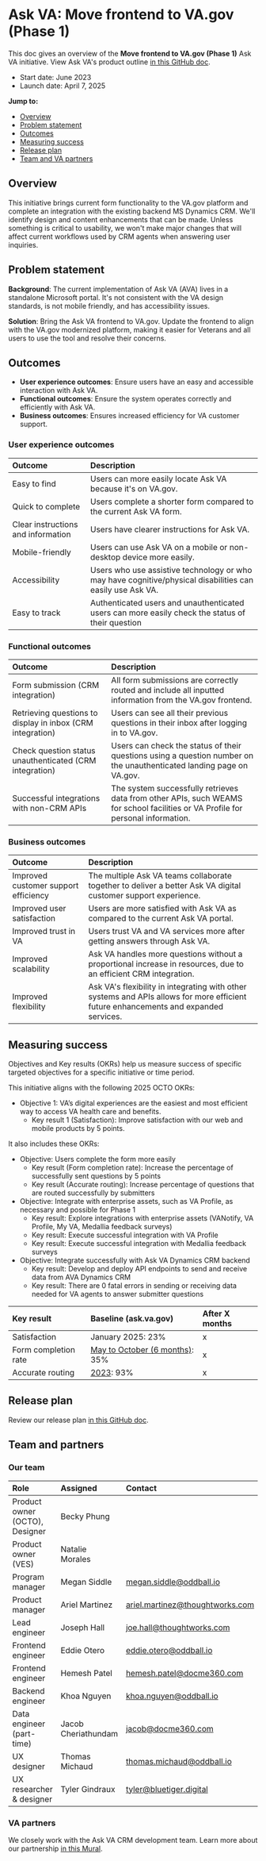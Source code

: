 # Ask VA: Move frontend to VA.gov (Phase 1)	
This doc gives an overview of the **Move frontend to VA.gov (Phase 1)** Ask VA initiative. View Ask VA's product outline [in this GitHub doc](https://github.com/department-of-veterans-affairs/va.gov-team/blob/master/products/ask-va/product/Product%20outline.md).

- Start date: June 2023
- Launch date: April 7, 2025

**Jump to:**
- [Overview](#overview)
- [Problem statement](#problem-statement)
- [Outcomes](#Outcomes)
- [Measuring success](#measuring-success)
- [Release plan](#release-plan)
- [Team and VA partners](#team-and-va-partners)

## Overview
This initiative brings current form functionality to the VA.gov platform and complete an integration with the existing backend MS Dynamics CRM. We'll identify design and content enhancements that can be made. Unless something is critical to usability, we won't make major changes that will affect current workflows used by CRM agents when answering user inquiries.

## Problem statement
**Background**: The current implementation of Ask VA (AVA) lives in a standalone Microsoft portal. It's not consistent with the VA design standards, is not mobile friendly, and has accessibility issues.  

**Solution**: Bring the Ask VA frontend to VA.gov. Update the frontend to align with the VA.gov modernized platform, making it easier for Veterans and all users to use the tool and resolve their concerns. 

## Outcomes
- **User experience outcomes**: Ensure users have an easy and accessible interaction with Ask VA.
- **Functional outcomes**: Ensure the system operates correctly and efficiently with Ask VA.
- **Business outcomes**: Ensures increased efficiency for VA customer support. 

### User experience outcomes
|Outcome|Description|
|:---|:---|
|Easy to find|Users can more easily locate Ask VA because it's on VA.gov.|
|Quick to complete|Users complete a shorter form compared to the current Ask VA form.|
|Clear instructions and information|Users have clearer instructions for Ask VA.|
|Mobile-friendly|Users can use Ask VA on a mobile or non-desktop device more easily.|
|Accessibility|Users who use assistive technology or who may have cognitive/physical disabilities can easily use Ask VA.|
|Easy to track|Authenticated users and unauthenticated users can more easily check the status of their question|

### Functional outcomes
|Outcome|Description|
|:---|:---|
|Form submission (CRM integration)|All form submissions are correctly routed and include all inputted information from the VA.gov frontend.|
|Retrieving questions to display in inbox (CRM integration)|Users can see all their previous questions in their inbox after logging in to VA.gov.|
|Check question status unauthenticated (CRM integration)|Users can check the status of their questions using a question number on the unauthenticated landing page on VA.gov.|
|Successful integrations with non-CRM APIs|The system successfully retrieves data from other APIs, such WEAMS for school facilities or VA Profile for personal information.|

### Business outcomes
|Outcome|Description|
|:---|:---|
|Improved customer support efficiency|The multiple Ask VA teams collaborate together to deliver a better Ask VA digital customer support experience.|
|Improved user satisfaction|Users are more satisfied with Ask VA as compared to the current Ask VA portal.|
|Improved trust in VA|Users trust VA and VA services more after getting answers through Ask VA.|
|Improved scalability|Ask VA handles more questions without a proportional increase in resources, due to an efficient CRM integration.|
|Improved flexibility|Ask VA's flexibility in integrating with other systems and APIs allows for more efficient future enhancements and expanded services.|

## Measuring success
Objectives and Key results (OKRs) help us measure success of specific targeted objectives for a specific initiative or time period. 

This initiative aligns with the following 2025 OCTO OKRs: 
- Objective 1: VA’s digital experiences are the easiest and most efficient way to access VA health care and benefits.
   - Key result 1 (Satisfaction): Improve satisfaction with our web and mobile products by 5 points.

It also includes these OKRs: 
- Objective: Users complete the form more easily
   - Key result (Form completion rate): Increase the percentage of successfully sent questions by 5 points
   - Key result (Accurate routing): Increase percentage of questions that are routed successfully by submitters
- Objective: Integrate with enterprise assets, such as VA Profile, as necessary and possible for Phase 1
   - Key result: Explore integrations with enterprise assets (VANotify, VA Profile, My VA, Medallia feedback surveys)
   - Key result: Execute successful integration with VA Profile
   - Key result: Execute successful integration with Medallia feedback surveys
- Objective: Integrate successfully with Ask VA Dynamics CRM backend
   - Key result: Develop and deploy API endpoints to send and receive data from AVA Dynamics CRM
   - Key result: There are 0 fatal errors in sending or receiving data needed for VA agents to answer submitter questions
	
|Key result|Baseline (ask.va.gov)|After X months|
|:---|:---|:---|
|Satisfaction|January 2025: 23%|x|
|Form completion rate|[May to October (6 months)](https://dvagov.sharepoint.com/:x:/s/AskVA/EZEzfaI8u3lJvPx3il1VOFIBEHvGZXQmDr7aZrCwQMeZyg?e=absywx): 35%|x|
|Accurate routing|[2023](https://github.com/department-of-veterans-affairs/va.gov-team/blob/master/products/ask-va/product/Determining%20Ask%20VA%20queue%20from%20question%20text.md#submitter-problem-statement-misrouting-and-form-burden): 93%|x|

## Release plan
Review our release plan [in this GitHub doc](https://github.com/department-of-veterans-affairs/va.gov-team/blob/master/products/ask-va/engineering/release-plan.md).

## Team and partners
### Our team
|Role|Assigned|Contact|
|:---|:---|:---|
|Product owner (OCTO), Designer|Becky Phung||
|Product owner (VES)|Natalie Morales||
|Program manager|Megan Siddle|megan.siddle@oddball.io|
|Product manager|Ariel Martinez|ariel.martinez@thoughtworks.com|
|Lead engineer|Joseph Hall|joe.hall@thoughtworks.com|
|Frontend engineer|Eddie Otero|eddie.otero@oddball.io|
|Frontend engineer|Hemesh Patel|hemesh.patel@docme360.com|
|Backend engineer|Khoa Nguyen|khoa.nguyen@oddball.io|
|Data engineer (part-time)|Jacob Cheriathundam|jacob@docme360.com|
|UX designer|Thomas Michaud|thomas.michaud@oddball.io|
|UX researcher & designer|Tyler Gindraux|tyler@bluetiger.digital|

### VA partners
We closely work with the Ask VA CRM development team. Learn more about our partnership [in this Mural](https://app.mural.co/t/departmentofveteransaffairs9999/m/departmentofveteransaffairs9999/1696976895933/4f5410b3e8770441f4101cbabd565aa0cd13dac7).
